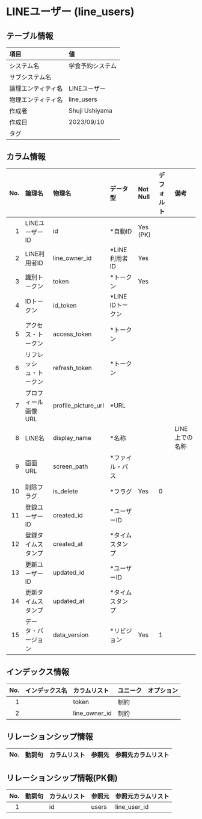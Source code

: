 # LINEユーザー (line_users)

## テーブル情報

| 項目                           | 値                                                                                                   |
|:-------------------------------|:-----------------------------------------------------------------------------------------------------|
| システム名                     | 学食予約システム                                                                                     |
| サブシステム名                 |                                                                                                      |
| 論理エンティティ名             | LINEユーザー                                                                                         |
| 物理エンティティ名             | line_users                                                                                           |
| 作成者                         | Shuji Ushiyama                                                                                       |
| 作成日                         | 2023/09/10                                                                                           |
| タグ                           |                                                                                                      |



## カラム情報

| No. | 論理名                         | 物理名                         | データ型                       | Not Null | デフォルト           | 備考                           |
|----:|:-------------------------------|:-------------------------------|:-------------------------------|:---------|:---------------------|:-------------------------------|
|   1 | LINEユーザーID                 | id                             | *自動ID                        | Yes (PK) |                      |                                |
|   2 | LINE利用者ID                   | line_owner_id                  | *LINE利用者ID                  | Yes      |                      |                                |
|   3 | 識別トークン                   | token                          | *トークン                      | Yes      |                      |                                |
|   4 | IDトークン                     | id_token                       | *LINE IDトークン               |          |                      |                                |
|   5 | アクセス・トークン             | access_token                   | *トークン                      |          |                      |                                |
|   6 | リフレッシュ・トークン         | refresh_token                  | *トークン                      |          |                      |                                |
|   7 | プロフィール画像URL            | profile_picture_url            | *URL                           |          |                      |                                |
|   8 | LINE名                         | display_name                   | *名称                          |          |                      | LINE上での名称                 |
|   9 | 画面URL                        | screen_path                    | *ファイル・パス                |          |                      |                                |
|  10 | 削除フラグ                     | is_delete                      | *フラグ                        | Yes      | 0                    |                                |
|  11 | 登録ユーザーID                 | created_id                     | *ユーザーID                    |          |                      |                                |
|  12 | 登録タイムスタンプ             | created_at                     | *タイムスタンプ                |          |                      |                                |
|  13 | 更新ユーザーID                 | updated_id                     | *ユーザーID                    |          |                      |                                |
|  14 | 更新タイムスタンプ             | updated_at                     | *タイムスタンプ                |          |                      |                                |
|  15 | データ・バージョン             | data_version                   | *リビジョン                    | Yes      | 1                    |                                |



## インデックス情報

| No. | インデックス名                 | カラムリスト                             | ユニーク   | オプション                     | 
|----:|:-------------------------------|:-----------------------------------------|:-----------|:-------------------------------|
|   1 |                                | token                                    | 制約       |                                |
|   2 |                                | line_owner_id                            | 制約       |                                |



## リレーションシップ情報

| No. | 動詞句                         | カラムリスト                             | 参照先                         | 参照先カラムリスト                       |
|----:|:-------------------------------|:-----------------------------------------|:-------------------------------|:-----------------------------------------|



## リレーションシップ情報(PK側)

| No. | 動詞句                         | カラムリスト                             | 参照元                         | 参照元カラムリスト                       |
|----:|:-------------------------------|:-----------------------------------------|:-------------------------------|:-----------------------------------------|
|   1 |                                | id                                       | users                          | line_user_id                             |


